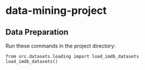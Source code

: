 # data-mining-project


## Data Preparation
Run these commands in the project directory:
```
from src.datasets.loading import load_imdb_datasets
load_imdb_datasets()
```
